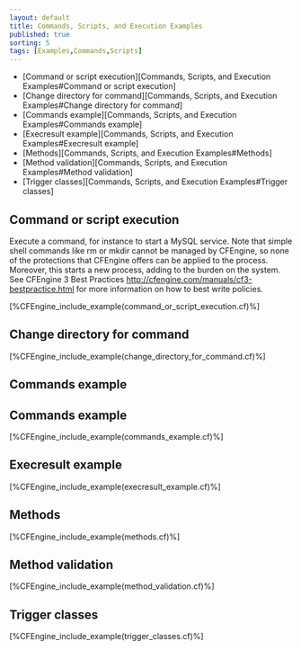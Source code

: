 ```yaml
---
layout: default
title: Commands, Scripts, and Execution Examples 
published: true
sorting: 5
tags: [Examples,Commands,Scripts]
---
```


* [Command or script execution][Commands, Scripts, and Execution Examples#Command or script execution]
* [Change directory for command][Commands, Scripts, and Execution Examples#Change directory for command]
* [Commands example][Commands, Scripts, and Execution Examples#Commands example]
* [Execresult example][Commands, Scripts, and Execution Examples#Execresult example]
* [Methods][Commands, Scripts, and Execution Examples#Methods]
* [Method validation][Commands, Scripts, and Execution Examples#Method validation]
* [Trigger classes][Commands, Scripts, and Execution Examples#Trigger classes]

## Command or script execution ##

Execute a command, for instance to start a MySQL service. Note that simple shell commands like rm or mkdir cannot be managed by CFEngine, so none of the protections that CFEngine offers can be applied to the process. Moreover, this starts a new process, adding to the burden on the system. See CFEngine 3 Best Practices http://cfengine.com/manuals/cf3-bestpractice.html for more information on how to best write policies.


[%CFEngine_include_example(command_or_script_execution.cf)%]

## Change directory for command


[%CFEngine_include_example(change_directory_for_command.cf)%]

## Commands example ##

## Commands example


[%CFEngine_include_example(commands_example.cf)%]

## Execresult example


[%CFEngine_include_example(execresult_example.cf)%]

## Methods


[%CFEngine_include_example(methods.cf)%]

## Method validation


[%CFEngine_include_example(method_validation.cf)%]

## Trigger classes

[%CFEngine_include_example(trigger_classes.cf)%]
